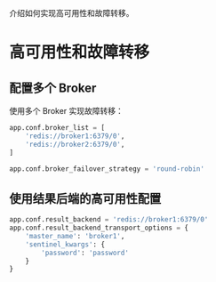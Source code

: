 介绍如何实现高可用性和故障转移。


# 高可用性和故障转移

## 配置多个 Broker

使用多个 Broker 实现故障转移：

```python
app.conf.broker_list = [
    'redis://broker1:6379/0',
    'redis://broker2:6379/0',
]

app.conf.broker_failover_strategy = 'round-robin'
```

## 使用结果后端的高可用性配置

```python
app.conf.result_backend = 'redis://broker1:6379/0'
app.conf.result_backend_transport_options = {
    'master_name': 'broker1',
    'sentinel_kwargs': {
        'password': 'password'
    }
}
```

